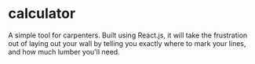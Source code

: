 # calculator

A simple tool for carpenters. Built using React.js, it will take the frustration out of laying out your wall by telling you exactly where to mark your lines, and how much lumber you'll need. 
